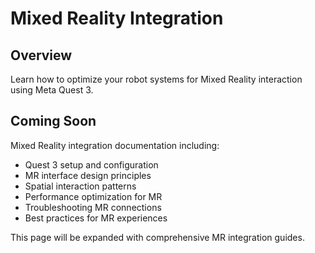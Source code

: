 # Mixed Reality Integration

## Overview

Learn how to optimize your robot systems for Mixed Reality interaction using Meta Quest 3.

## Coming Soon

Mixed Reality integration documentation including:

- Quest 3 setup and configuration
- MR interface design principles
- Spatial interaction patterns
- Performance optimization for MR
- Troubleshooting MR connections
- Best practices for MR experiences

This page will be expanded with comprehensive MR integration guides.
